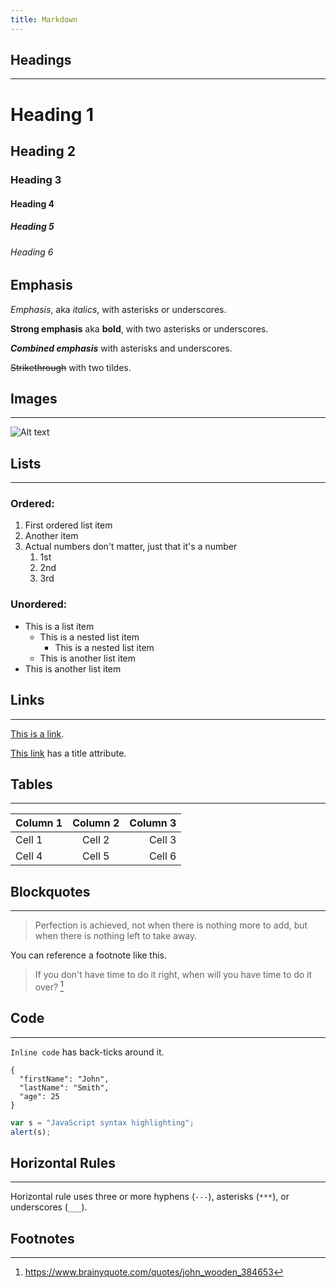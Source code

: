 ```yaml
---
title: Markdown
---
```


<!-- markdownlint-disable -->
<!-- prettier-ignore-start -->

<div class="container-lg">

## Headings

---

# Heading 1

## Heading 2

### Heading 3

#### Heading 4

##### Heading 5

###### Heading 6

## Emphasis

_Emphasis_, aka _italics_, with asterisks or underscores.

**Strong emphasis** aka **bold**, with two asterisks or underscores.

**_Combined emphasis_** with asterisks and underscores.

~~Strikethrough~~ with two tildes.

## Images

---

![Alt text](../image.png "This is a caption.")

## Lists

---

### Ordered:

1. First ordered list item
2. Another item
3. Actual numbers don't matter, just that it's a number
   1. 1st
   1. 2nd
   1. 3rd

### Unordered:

- This is a list item
  - This is a nested list item
    - This is a nested list item
  - This is another list item
- This is another list item

## Links

---

[This is a link](https://www.example.com).

[This link](https://www.example.com "Link Title") has a title attribute.

## Tables

---

| Column 1 | Column 2 | Column 3 |
| :------- | :------: | -------: |
| Cell 1   |  Cell 2  |   Cell 3 |
| Cell 4   |  Cell 5  |   Cell 6 |

## Blockquotes

---

> Perfection is achieved, not when there is nothing more to add, but when there
> is nothing left to take away.

You can reference a footnote like this.

> If you don't have time to do it right, when will you have time to do it over?
> [^1]

## Code

---

`Inline code` has back-ticks around it.

```
{
  "firstName": "John",
  "lastName": "Smith",
  "age": 25
}
```

```javascript
var s = "JavaScript syntax highlighting";
alert(s);
```

## Horizontal Rules

---

Horizontal rule uses three or more hyphens (`---`), asterisks (`***`), or
underscores (`___`).

## Footnotes

[^1]: https://www.brainyquote.com/quotes/john_wooden_384653

</div>

<!-- prettier-ignore-end -->
